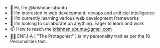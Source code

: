 - 👋 Hi, I’m @krishnan-ubuntu
- 👀 I’m interested in web development, devops and artificial intelligence
- 🌱 I’m currently learning various web development frameworks
- 💞️ I’m looking to collaborate on anything. Eager to learn and work
- 📫 How to reach me krishnan.ubuntu@gmail.com
- 👨🏻 ENFJ-A ( "The Protagonist" ) is my personality trait as per the 16 Personalities test.

<!---
krishnan-ubuntu/krishnan-ubuntu is a ✨ special ✨ repository because its `README.md` (this file) appears on your GitHub profile.
You can click the Preview link to take a look at your changes.
--->
